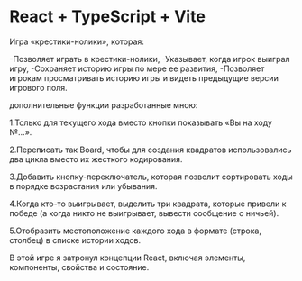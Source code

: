 # React + TypeScript + Vite

Игра «крестики-нолики», которая:

-Позволяет играть в крестики-нолики,
-Указывает, когда игрок выиграл игру,
-Сохраняет историю игры по мере ее развития,
-Позволяет игрокам просматривать историю игры и видеть предыдущие версии игрового поля.

дополнительные функции разработанные мною:

1.Только для текущего хода вместо кнопки показывать «Вы на ходу №…».

2.Переписать так Board, чтобы для создания квадратов использовались два цикла вместо их жесткого кодирования.

3.Добавить кнопку-переключатель, которая позволит сортировать ходы в порядке возрастания или убывания.

4.Когда кто-то выигрывает, выделить три квадрата, которые привели к победе (а когда никто не выигрывает, вывести сообщение о ничьей).

5.Отобразить местоположение каждого хода в формате (строка, столбец) в списке истории ходов.

В этой игре я затронул концепции React, включая элементы, компоненты, свойства и состояние. 